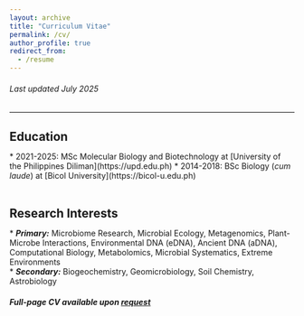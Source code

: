 ```yaml
---
layout: archive
title: "Curriculum Vitae"
permalink: /cv/
author_profile: true
redirect_from:
  - /resume
---
```

<h6><i>Last updated July 2025</i></h6>
<hr class="solid" style="border-top: 1px solid gainsboro">

<h1 style="font-size: 1.5em;">Education</h1>
* 2021-2025: MSc Molecular Biology and Biotechnology at [University of the Philippines Diliman](https://upd.edu.ph)
* 2014-2018: BSc Biology (<i>cum laude</i>) at [Bicol University](https://bicol-u.edu.ph)
<br><br>

<h1 style="font-size: 1.5em;">Research Interests</h1>
* <b><i>Primary:</i></b> Microbiome Research, Microbial Ecology, Metagenomics, Plant-Microbe Interactions, Environmental DNA (eDNA), Ancient DNA (aDNA), Computational Biology, Metabolomics, Microbial Systematics, Extreme Environments<br>
* <b><i>Secondary:</i></b> Biogeochemistry, Geomicrobiology, Soil Chemistry, Astrobiology<br>

<h4><i>Full-page CV available upon <a href="mailto:rhregalado@up.edu.ph?subject=Request%20for%20CV">request</a></i></h4>
